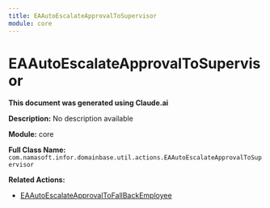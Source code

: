 ```yaml
---
title: EAAutoEscalateApprovalToSupervisor
module: core
---
```



<div class='entity-flows'>

# EAAutoEscalateApprovalToSupervisor

**This document was generated using Claude.ai**

**Description:** No description available

**Module:** core

**Full Class Name:** `com.namasoft.infor.domainbase.util.actions.EAAutoEscalateApprovalToSupervisor`

**Related Actions:**
- [EAAutoEscalateApprovalToFallBackEmployee](EAAutoEscalateApprovalToFallBackEmployee.md)


</div>

